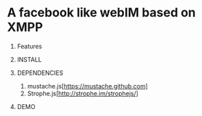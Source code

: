 A facebook like webIM based on XMPP
===================================

1. Features  

2. INSTALL  

3. DEPENDENCIES  
   1. mustache.js[https://mustache.github.com]
   2. Strophe.js[http://strophe.im/strophejs/]

4. DEMO  
